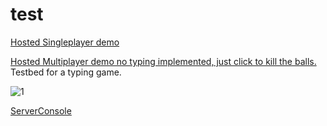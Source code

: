 # test

[Hosted Singleplayer demo](https://willkillson.github.io/test/)

[Hosted Multiplayer demo no typing implemented, just click to kill the balls.](http://testtyper-testtyper.1d35.starter-us-east-1.openshiftapps.com/)
Testbed for a typing game.

![1](https://user-images.githubusercontent.com/26101774/43370989-da98528e-933d-11e8-93c7-0d55a4e3b45e.png)

[ServerConsole](https://console.starter-us-east-1.openshift.com/console/project/testtyper/overview)
